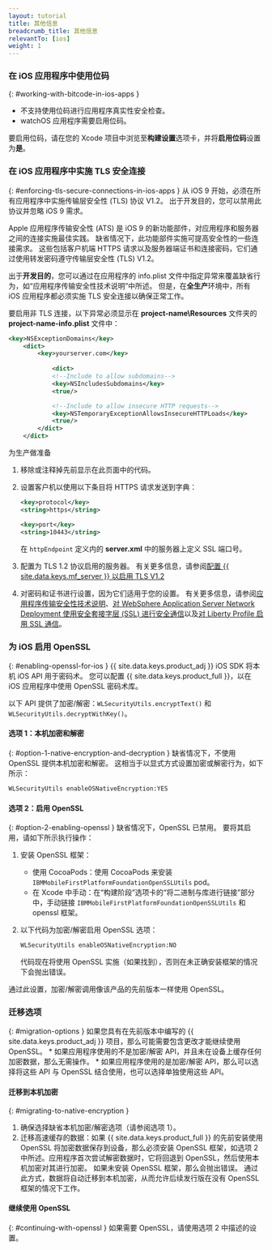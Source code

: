 ```yaml
---
layout: tutorial
title: 其他信息
breadcrumb_title: 其他信息
relevantTo: [ios]
weight: 1
---
```

<!-- NLS_CHARSET=UTF-8 -->
### 在 iOS 应用程序中使用位码
{: #working-with-bitcode-in-ios-apps }
* 不支持使用位码进行应用程序真实性安全检查。
* watchOS 应用程序需要启用位码。

要启用位码，请在您的 Xcode 项目中浏览至**构建设置**选项卡，并将**启用位码**设置为**是**。

### 在 iOS 应用程序中实施 TLS 安全连接
{: #enforcing-tls-secure-connections-in-ios-apps }
从 iOS 9 开始，必须在所有应用程序中实施传输层安全性 (TLS) 协议 V1.2。 出于开发目的，您可以禁用此协议并忽略 iOS 9 需求。

Apple 应用程序传输安全性 (ATS) 是 iOS 9 的新功能部件，对应用程序和服务器之间的连接实施最佳实践。 缺省情况下，此功能部件实施可提高安全性的一些连接需求。 这些包括客户机端 HTTPS 请求以及服务器端证书和连接密码，它们通过使用转发密码遵守传输层安全性 (TLS) V1.2。

出于**开发目的**，您可以通过在应用程序的 info.plist 文件中指定异常来覆盖缺省行为，如“应用程序传输安全性技术说明”中所述。 但是，在**全生产**环境中，所有 iOS 应用程序都必须实施 TLS 安全连接以确保正常工作。

要启用非 TLS 连接，以下异常必须显示在 **project-name\Resources** 文件夹的 **project-name-info.plist** 文件中：

```xml
<key>NSExceptionDomains</key>
    <dict>
        <key>yourserver.com</key>
    
            <dict>
            <!--Include to allow subdomains-->
            <key>NSIncludesSubdomains</key>
            <true/>

            <!--Include to allow insecure HTTP requests-->
            <key>NSTemporaryExceptionAllowsInsecureHTTPLoads</key>
            <true/>
        </dict>
    </dict>
```

为生产做准备

1. 移除或注释掉先前显示在此页面中的代码。  
2. 设置客户机以使用以下条目将 HTTPS 请求发送到字典：  

   ```xml
   <key>protocol</key>
   <string>https</string>

   <key>port</key>
   <string>10443</string>
   ```
   
   在 `httpEndpoint` 定义内的 **server.xml** 中的服务器上定义 SSL 端口号。
    
3. 配置为 TLS 1.2 协议启用的服务器。 有关更多信息，请参阅[配置 {{ site.data.keys.mf_server }} 以启用 TLS V1.2](http://www-01.ibm.com/support/docview.wss?uid=swg21965659)
4. 对密码和证书进行设置，因为它们适用于您的设置。 有关更多信息，请参阅[应用程序传输安全性技术说明](https://developer.apple.com/library/prerelease/ios/technotes/App-Transport-Security-Technote/)、[对 WebSphere Application Server Network Deployment 使用安全套接字层 (SSL) 进行安全通信](http://www-01.ibm.com/support/knowledgecenter/SSAW57_8.5.5/com.ibm.websphere.nd.doc/ae/csec_sslsecurecom.html?cp=SSAW57_8.5.5%2F1-8-2-33-4-0&lang=en)以及[对 Liberty Profile 启用 SSL 通信](http://www-01.ibm.com/support/knowledgecenter/SSAW57_8.5.5/com.ibm.websphere.wlp.nd.doc/ae/twlp_sec_ssl.html?cp=SSAW57_8.5.5%2F1-3-11-0-4-1-0)。

### 为 iOS 启用 OpenSSL
{: #enabling-openssl-for-ios }
{{ site.data.keys.product_adj }} iOS SDK 将本机 iOS API 用于密码术。 您可以配置 {{ site.data.keys.product_full }}，以在 iOS 应用程序中使用 OpenSSL 密码术库。

以下 API 提供了加密/解密：`WLSecurityUtils.encryptText()` 和 `WLSecurityUtils.decryptWithKey()`。

#### 选项 1：本机加密和解密
{: #option-1-native-encryption-and-decryption }
缺省情况下，不使用 OpenSSL 提供本机加密和解密。 这相当于以显式方式设置加密或解密行为，如下所示：

```xml
WLSecurityUtils enableOSNativeEncryption:YES
```

#### 选项 2：启用 OpenSSL
{: #option-2-enabling-openssl }
缺省情况下，OpenSSL 已禁用。 要将其启用，请如下所示执行操作：

1. 安装 OpenSSL 框架：
    * 使用 CocoaPods：使用 CocoaPods 来安装 `IBMMobileFirstPlatformFoundationOpenSSLUtils` pod。
    * 在 Xcode 中手动：在“构建阶段”选项卡的“将二进制与库进行链接”部分中，手动链接 `IBMMobileFirstPlatformFoundationOpenSSLUtils` 和 openssl 框架。
2. 以下代码为加密/解密启用 OpenSSL 选项：

   ```xml
   WLSecurityUtils enableOSNativeEncryption:NO
   ```
    
   代码现在将使用 OpenSSL 实施（如果找到），否则在未正确安装框架的情况下会抛出错误。

通过此设置，加密/解密调用像该产品的先前版本一样使用 OpenSSL。

### 迁移选项
{: #migration-options }
如果您具有在先前版本中编写的 {{ site.data.keys.product_adj }} 项目，那么可能需要包含更改才能继续使用 OpenSSL。
    * 如果应用程序使用的不是加密/解密 API，并且未在设备上缓存任何加密数据，那么无需操作。
    * 如果应用程序使用的是加密/解密 API，那么可以选择将这些 API 与 OpenSSL 结合使用，也可以选择单独使用这些 API。

#### 迁移到本机加密
{: #migrating-to-native-encryption }
1. 确保选择缺省本机加密/解密选项（请参阅选项 1）。
2. 迁移高速缓存的数据：如果 {{ site.data.keys.product_full }} 的先前安装使用 OpenSSL 将加密数据保存到设备，那么必须安装 OpenSSL 框架，如选项 2 中所述。应用程序首次尝试解密数据时，它将回退到 OpenSSL，然后使用本机加密对其进行加密。 如果未安装 OpenSSL 框架，那么会抛出错误。 通过此方式，数据将自动迁移到本机加密，从而允许后续发行版在没有 OpenSSL 框架的情况下工作。

#### 继续使用 OpenSSL
{: #continuing-with-openssl }
如果需要 OpenSSL，请使用选项 2 中描述的设置。
